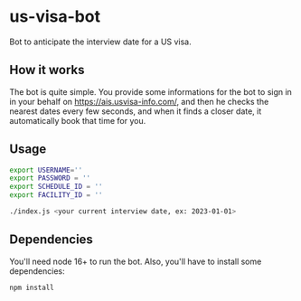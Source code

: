 # us-visa-bot
Bot to anticipate the interview date for a US visa.

## How it works

The bot is quite simple. You provide some informations for the bot to sign in in your behalf on https://ais.usvisa-info.com/, and then
he checks the nearest dates every few seconds, and when it finds a closer date, it automatically book that time for you.

## Usage

```sh
export USERNAME=''
export PASSWORD = ''
export SCHEDULE_ID = ''
export FACILITY_ID = ''

./index.js <your current interview date, ex: 2023-01-01>
```

## Dependencies

You'll need node 16+ to run the bot. Also, you'll have to install some dependencies:

```sh
npm install
```

